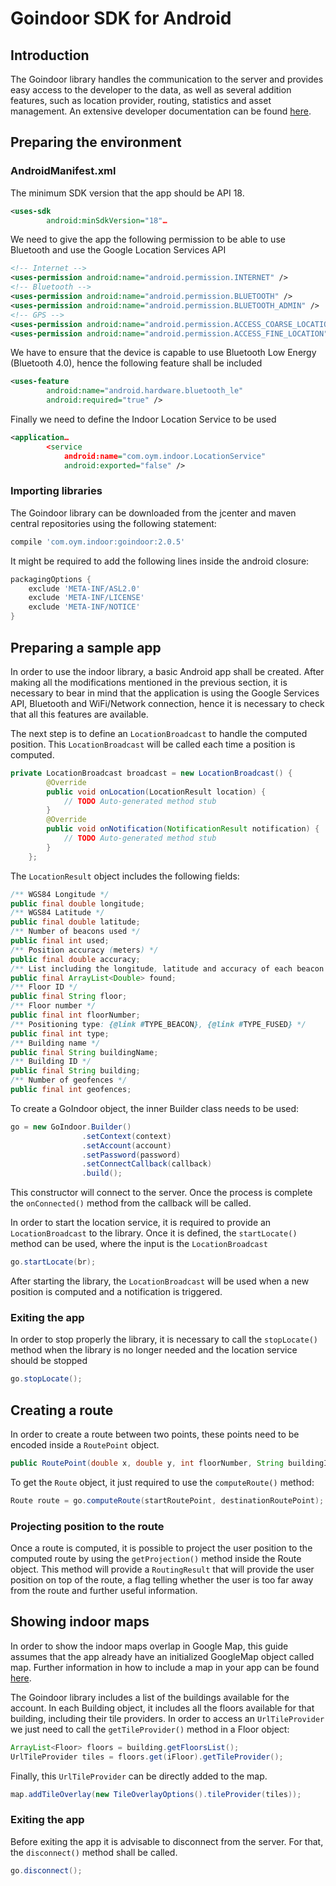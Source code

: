 # Goindoor SDK for Android

## Introduction

The Goindoor library handles the communication to the server and provides easy access to the developer to the data, as well as several addition features, such as location provider, routing, statistics and asset management.
An extensive developer documentation can be found [here](http://indoor-onyourmap.github.io/Android-SDK/).


## Preparing the environment
### AndroidManifest.xml
The minimum SDK version that the app should be API 18.

```xml
<uses-sdk
        android:minSdkVersion="18"…
```

We need to give the app the following permission to be able to use Bluetooth and use the Google Location Services API

```xml
<!-- Internet -->
<uses-permission android:name="android.permission.INTERNET" />
<!-- Bluetooth -->
<uses-permission android:name="android.permission.BLUETOOTH" />
<uses-permission android:name="android.permission.BLUETOOTH_ADMIN" />
<!-- GPS -->
<uses-permission android:name="android.permission.ACCESS_COARSE_LOCATION"/>
<uses-permission android:name="android.permission.ACCESS_FINE_LOCATION" />
```

We have to ensure that the device is capable to use Bluetooth Low Energy (Bluetooth 4.0), hence the following feature shall be included

```xml
<uses-feature
        android:name="android.hardware.bluetooth_le"
        android:required="true" />
```

Finally we need to define the Indoor Location Service to be used

```xml
<application…
        <service
            android:name="com.oym.indoor.LocationService"
            android:exported="false" />
```

### Importing libraries
The Goindoor library can be downloaded from the jcenter and maven central repositories using the following statement:

```groovy
compile 'com.oym.indoor:goindoor:2.0.5'
```

It might be required to add the following lines inside the android closure:

```groovy
packagingOptions {
    exclude 'META-INF/ASL2.0'
    exclude 'META-INF/LICENSE'
    exclude 'META-INF/NOTICE'
}
```


## Preparing a sample app
In order to use the indoor library, a basic Android app shall be created. After making all the modifications mentioned in the previous section, it is necessary to bear in mind that the application is using the Google Services API, Bluetooth and WiFi/Network connection, hence it is necessary to check that all this features are available.

The next step is to define an `LocationBroadcast` to handle the computed position. This `LocationBroadcast` will be called each time a position is computed.

```java
private LocationBroadcast broadcast = new LocationBroadcast() {
		@Override
		public void onLocation(LocationResult location) {
			// TODO Auto-generated method stub
		}
		@Override
		public void onNotification(NotificationResult notification) {
			// TODO Auto-generated method stub
		}
	};
```

The `LocationResult` object includes the following fields:

```java
/** WGS84 Longitude */
public final double longitude;
/** WGS84 Latitude */
public final double latitude;
/** Number of beacons used */
public final int used;
/** Position accuracy (meters) */
public final double accuracy;
/** List including the longitude, latitude and accuracy of each beacon in sight */
public final ArrayList<Double> found;
/** Floor ID */
public final String floor;
/** Floor number */
public final int floorNumber;
/** Positioning type: {@link #TYPE_BEACON}, {@link #TYPE_FUSED} */
public final int type;
/** Building name */
public final String buildingName;
/** Building ID */
public final String building;
/** Number of geofences */
public final int geofences;
```

To create a GoIndoor object, the inner Builder class needs to be used:

```java
go = new GoIndoor.Builder()
                .setContext(context)
                .setAccount(account)
                .setPassword(password)
                .setConnectCallback(callback)
                .build();
```

This constructor will connect to the server. Once the process is complete the `onConnected()` method from the callback will be called.

In order to start the location service, it is required to provide an `LocationBroadcast` to the library. Once it is defined, the `startLocate()` method can be used, where the input is the `LocationBroadcast`

```java
go.startLocate(br);
```

After starting the library, the `LocationBroadcast` will be used when a new position is computed and a notification is triggered.

### Exiting the app
In order to stop properly the library, it is necessary to call the `stopLocate()` method when the library is no longer needed and the location service should be stopped

```java
go.stopLocate();
```

## Creating a route
In order to create a route between two points, these points need to be encoded inside a `RoutePoint` object.

```java
public RoutePoint(double x, double y, int floorNumber, String buildingId)
```

To get the `Route` object, it just required to use the `computeRoute()` method:

```java
Route route = go.computeRoute(startRoutePoint, destinationRoutePoint);
```

### Projecting position to the route
Once a route is computed, it is possible to project the user position to the computed route by using the `getProjection()` method inside the Route object. This method will provide a `RoutingResult` that will provide the user position on top of the route, a flag telling whether the user is too far away from the route and further useful information.


## Showing indoor maps
In order to show the indoor maps overlap in Google Map, this guide assumes that the app already have an initialized GoogleMap object called map. Further information in how to include a map in your app can be found [here](https://developers.google.com/maps/documentation/android/).

The Goindoor library includes a list of the buildings available for the account. In each Building object, it includes all the floors available for that building, including their tile providers. In order to access an `UrlTileProvider` we just need to call the `getTileProvider()` method in a Floor object:

```java
ArrayList<Floor> floors = building.getFloorsList();
UrlTileProvider tiles = floors.get(iFloor).getTileProvider();
```

Finally, this `UrlTileProvider` can be directly added to the map.

```java
map.addTileOverlay(new TileOverlayOptions().tileProvider(tiles));
```


### Exiting the app
Before exiting the app it is advisable to disconnect from the server. For that, the `disconnect()` method shall be called.

```java
go.disconnect();
```
